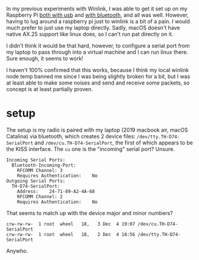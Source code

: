 In my previous experiments with Winlink, I was able to get it set up on my Raspberry Pi [both with usb](https://www.k1chn.com/posts/winlink-on-the-th-d74-with-raspberry-pi/) and [with bluetooth](https://www.k1chn.com/posts/winlink-th-d74a-now-with-more-bluetooth/), and all was well. However, having to lug around a raspberry pi just to winlink is a bit of a pain. I would much prefer to just use my laptop directly. Sadly, macOS doesn't have native AX.25 support like linux does, so I can't run pat directly on it.

I didn't think it would be that hard, however, to configure a serial port from my laptop to pass through into a virtual machine and I can run linux there. Sure enough, it seems to work!

I haven't 100% confirmed that this works, because I think my local winlink node temp banned me since I was being slightly broken for a bit, but I was at least able to make some noises and send and receive some packets, so concept is at least partially proven.

# setup

The setup is my radio is paired with my laptop (2019 macbook air, macOS Catalina) via bluetooth, which creates 2 device files: `/dev/tty.TH-D74-SerialPort` and `/dev/cu.TH-D74-SerialPort`, the first of which appears to be the KISS interface. The `cu` one is the "incoming" serial port? Unsure.

```
Incoming Serial Ports:
  Bluetooth-Incoming-Port:
    RFCOMM Channel:	3
    Requires Authentication:	No
Outgoing Serial Ports:
  TH-D74-SerialPort:
    Address:	24-71-89-A2-4A-68
    RFCOMM Channel:	2
    Requires Authentication:	No
```

That seems to match up with the device major and minor numbers?

```
crw-rw-rw-  1 root  wheel   18,   3 Dec  4 19:07 /dev/cu.TH-D74-SerialPort
crw-rw-rw-  1 root  wheel   18,   2 Dec  4 18:56 /dev/tty.TH-D74-SerialPort
```

Anywho.
